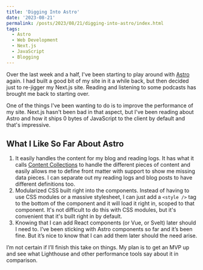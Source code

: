 ```yaml
---
title: 'Digging Into Astro'
date: '2023-08-21'
permalink: /posts/2023/08/21/digging-into-astro/index.html
tags:
  - Astro
  - Web Development
  - Next.js
  - JavaScript
  - Blogging
---
```


Over the last week and a half, I've been starting to play around with [Astro](https://astro.build) again. I had built a good bit of my site in it a while back, but then decided just to re-jigger my Next.js site. Reading and listening to some podcasts has brought me back to starting over.
<!-- excerpt -->

One of the things I've been wanting to do is to improve the performance of my site. Next.js hasn't been bad in that aspect, but I've been reading about Astro and how it ships 0 bytes of JavaScript to the client by default and that's impressive.

## What I Like So Far About Astro

1. It easily handles the content for my blog and reading logs. It has what it calls [Content Collections](https://docs.astro.build/en/guides/content-collections/) to handle the different pieces of content and easily allows me to define front matter with support to show me missing data pieces. I can separate out my reading logs and blog posts to have different definitions too.
2. Modularized CSS built right into the components. Instead of having to use CSS modules or a massive stylesheet, I can just add a `<style />` tag to the bottom of the component and it will load it right in, scoped to that component. It's not difficult to do this with CSS modules, but it's convenient that it's built right in by default.
3. Knowing that I can add React components (or Vue, or Svelt) later should I need to. I’ve been sticking with Astro components so far and it’s been fine. But it’s nice to know that I can add them later should the need arise.

I’m not certain if I’ll finish this take on things. My plan is to get an MVP up and see what Lighthouse and other performance tools say about it in comparison.